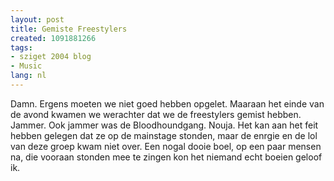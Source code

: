 ```yaml
---
layout: post
title: Gemiste Freestylers
created: 1091881266
tags:
- sziget 2004 blog
- Music
lang: nl
---
```

Damn. Ergens moeten we niet goed hebben opgelet. Maaraan het einde van de avond kwamen we werachter dat we de freestylers gemist hebben. Jammer. Ook jammer was de Bloodhoundgang. Nouja. Het kan aan het feit hebben gelegen dat ze op de mainstage stonden, maar de enrgie en de lol van deze groep kwam niet over. Een nogal dooie boel, op een paar mensen na, die vooraan stonden mee te zingen kon het niemand echt boeien geloof ik.
